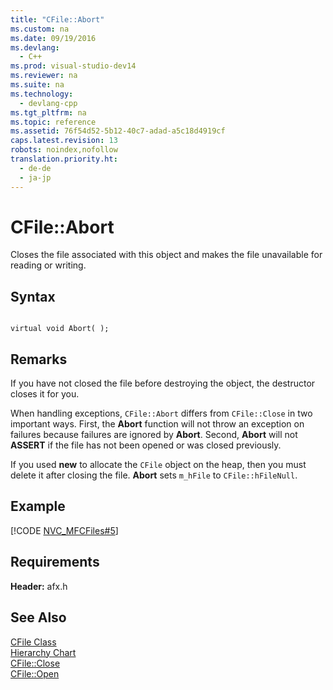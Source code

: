 ```yaml
---
title: "CFile::Abort"
ms.custom: na
ms.date: 09/19/2016
ms.devlang: 
  - C++
ms.prod: visual-studio-dev14
ms.reviewer: na
ms.suite: na
ms.technology: 
  - devlang-cpp
ms.tgt_pltfrm: na
ms.topic: reference
ms.assetid: 76f54d52-5b12-40c7-adad-a5c18d4919cf
caps.latest.revision: 13
robots: noindex,nofollow
translation.priority.ht: 
  - de-de
  - ja-jp
---
```

# CFile::Abort
Closes the file associated with this object and makes the file unavailable for reading or writing.  
  
## Syntax  
  
```  
  
virtual void Abort( );  
```  
  
## Remarks  
 If you have not closed the file before destroying the object, the destructor closes it for you.  
  
 When handling exceptions, `CFile::Abort` differs from `CFile::Close` in two important ways. First, the **Abort** function will not throw an exception on failures because failures are ignored by **Abort**. Second, **Abort** will not **ASSERT** if the file has not been opened or was closed previously.  
  
 If you used **new** to allocate the `CFile` object on the heap, then you must delete it after closing the file. **Abort** sets `m_hFile` to `CFile::hFileNull`.  
  
## Example  
 [!CODE [NVC_MFCFiles#5](../CodeSnippet/VS_Snippets_Cpp/NVC_MFCFiles#5)]  
  
## Requirements  
 **Header:** afx.h  
  
## See Also  
 [CFile Class](../vs140/CFile-Class.md)   
 [Hierarchy Chart](../vs140/Hierarchy-Chart.md)   
 [CFile::Close](../vs140/CFile--Close.md)   
 [CFile::Open](../vs140/CFile--Open.md)
